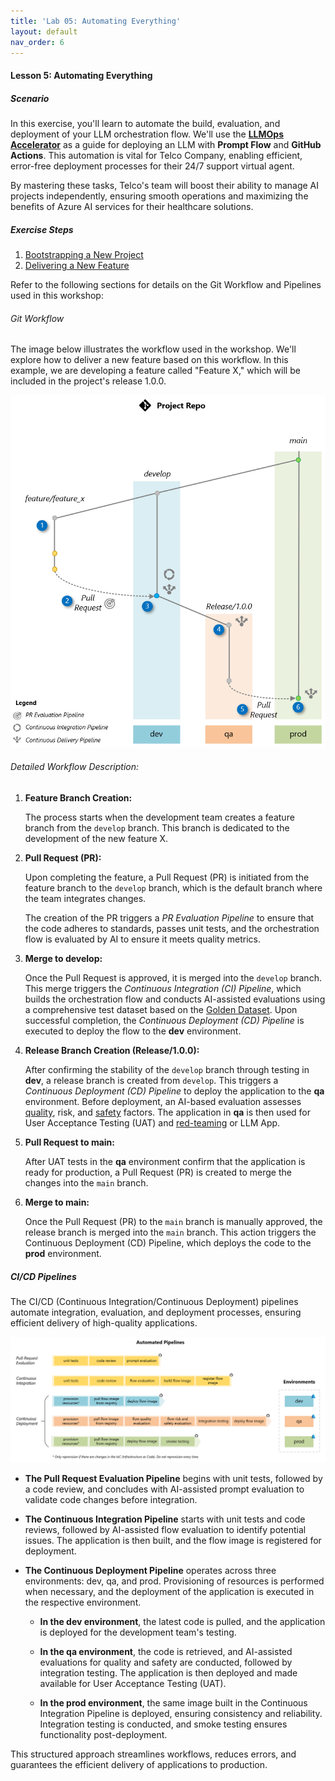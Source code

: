 ```yaml
---
title: 'Lab 05: Automating Everything'
layout: default
nav_order: 6
---
```


#### Lesson 5: Automating Everything

##### Scenario

In this exercise, you'll learn to automate the build, evaluation, and deployment of your LLM orchestration flow. We'll use the [**LLMOps Accelerator**](https://github.com/azure/llmops) as a guide for deploying an LLM with **Prompt Flow** and **GitHub Actions**. This automation is vital for Telco Company, enabling efficient, error-free deployment processes for their 24/7 support virtual agent.

By mastering these tasks, Telco's team will boost their ability to manage AI projects independently, ensuring smooth operations and maximizing the benefits of Azure AI services for their healthcare solutions.

##### Exercise Steps

1. [Bootstrapping a New Project](https://github.com/Azure/llmops/blob/main/documentation/bootstrapping.md)
2. [Delivering a New Feature](https://github.com/Azure/llmops/blob/main/documentation/delivering_new_feature.md)

Refer to the following sections for details on the Git Workflow and Pipelines used in this workshop:

###### Git Workflow

The image below illustrates the workflow used in the workshop. We'll explore how to deliver a new feature based on this workflow. In this example, we are developing a feature called "Feature X," which will be included in the project's release 1.0.0.

![Git Workflow](images/git_workflow_branching.png)

###### Detailed Workflow Description:

1. **Feature Branch Creation:**

   The process starts when the development team creates a feature branch from the `develop` branch. This branch is dedicated to the development of the new feature X.

2. **Pull Request (PR):**

   Upon completing the feature, a Pull Request (PR) is initiated from the feature branch to the `develop` branch, which is the default branch where the team integrates changes.

   The creation of the PR triggers a *PR Evaluation Pipeline* to ensure that the code adheres to standards, passes unit tests, and the orchestration flow is evaluated by AI to ensure it meets quality metrics.

3. **Merge to develop:**

   Once the Pull Request is approved, it is merged into the `develop` branch. This merge triggers the *Continuous Integration (CI) Pipeline*, which builds the orchestration flow and conducts AI-assisted evaluations using a comprehensive test dataset based on the [Golden Dataset](https://aka.ms/copilot-golden-dataset-guide). Upon successful completion, the *Continuous Deployment (CD) Pipeline* is executed to deploy the flow to the **dev** environment.

4. **Release Branch Creation (Release/1.0.0):**

   After confirming the stability of the `develop` branch through testing in **dev**, a release branch is created from `develop`. This triggers a *Continuous Deployment (CD) Pipeline* to deploy the application to the **qa** environment. Before deployment, an AI-based evaluation assesses [quality](https://learn.microsoft.com/en-us/azure/ai-studio/how-to/develop/flow-evaluate-sdk), risk, and [safety](https://learn.microsoft.com/en-us/azure/ai-studio/how-to/develop/simulator-interaction-data) factors. The application in **qa** is then used for User Acceptance Testing (UAT) and [red-teaming](https://learn.microsoft.com/en-us/azure/ai-services/openai/concepts/red-teaming) or LLM App.

5. **Pull Request to main:**

   After UAT tests in the **qa** environment confirm that the application is ready for production, a Pull Request (PR) is created to merge the changes into the `main` branch.

6. **Merge to main:**

   Once the Pull Request (PR) to the `main` branch is manually approved, the release branch is merged into the `main` branch. This action triggers the Continuous Deployment (CD) Pipeline, which deploys the code to the **prod** environment.

##### CI/CD Pipelines

The CI/CD (Continuous Integration/Continuous Deployment) pipelines automate integration, evaluation, and deployment processes, ensuring efficient delivery of high-quality applications.

![Pipelines](images/git_workflow_pipelines.png)

- **The Pull Request Evaluation Pipeline** begins with unit tests, followed by a code review, and concludes with AI-assisted prompt evaluation to validate code changes before integration.

- **The Continuous Integration Pipeline** starts with unit tests and code reviews, followed by AI-assisted flow evaluation to identify potential issues. The application is then built, and the flow image is registered for deployment.

- **The Continuous Deployment Pipeline** operates across three environments: dev, qa, and prod. Provisioning of resources is performed when necessary, and the deployment of the application is executed in the respective environment.

  - **In the dev environment**, the latest code is pulled, and the application is deployed for the development team's testing.

  - **In the qa environment**, the code is retrieved, and AI-assisted evaluations for quality and safety are conducted, followed by integration testing. The application is then deployed and made available for User Acceptance Testing (UAT).

  - **In the prod environment**, the same image built in the Continuous Integration Pipeline is deployed, ensuring consistency and reliability. Integration testing is conducted, and smoke testing ensures functionality post-deployment.

This structured approach streamlines workflows, reduces errors, and guarantees the efficient delivery of applications to production.
